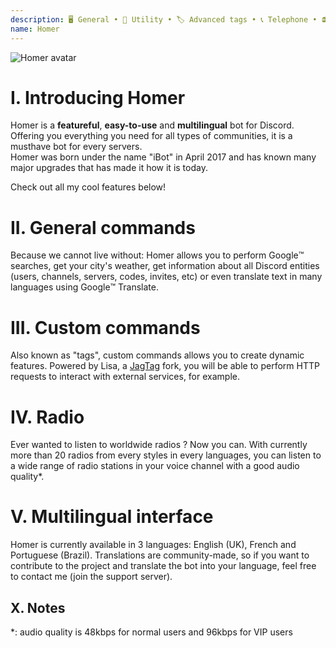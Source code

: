 ```yaml
---
description: 🖥 General • 🔧 Utility • 🏷 Advanced tags • 📞 Telephone • 📻 Radio
name: Homer
---
```


![Homer avatar](https://cdn.discordapp.com/avatars/305277118105911296/83edde7cf67d195b5828b731fb9ff9a4)

# I. Introducing Homer
Homer is a **featureful**, **easy-to-use** and **multilingual** bot for Discord.  
Offering you everything you need for all types of communities, it is a musthave bot for every servers.  
Homer was born under the name "iBot" in April 2017 and has known many major upgrades that has made it how it is today.  
  
Check out all my cool features below!

# II. General commands
Because we cannot live without: Homer allows you to perform Google™️ searches, get your city's weather, get information about all Discord entities (users, channels, servers, codes, invites, etc) or even translate text in many languages using Google™️ Translate.

# III. Custom commands
Also known as "tags", custom commands allows you to create dynamic features. Powered by Lisa, a [JagTag](https://github.com/jagrosh/JagTag) fork, you will be able to perform HTTP requests to interact with external services, for example.  

# IV. Radio
Ever wanted to listen to worldwide radios ? Now you can. With currently more than 20 radios from every styles in every languages, you can listen to a wide range of radio stations in your voice channel with a good audio quality\*.

# V. Multilingual interface
Homer is currently available in 3 languages: English (UK), French and Portuguese (Brazil). Translations are community-made, so if you want to contribute to the project and translate the bot into your language, feel free to contact me (join the support server).

## X. Notes
\*: audio quality is 48kbps for normal users and 96kbps for VIP users
